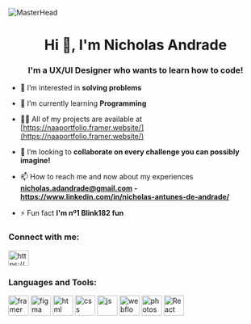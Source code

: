 ![MasterHead](https://64.media.tumblr.com/5378b15545e9f678c276c71d65c2332d/db4faccd3974c37c-80/s1280x1920/62af995ea18fbff1be7188e5221af897186db6b8.gif)
<h1 align="center">Hi 👋, I'm Nicholas Andrade</h1>
<h3 align="center">I'm a UX/UI Designer who wants to learn how to code!</h3>



- 👀 I’m interested in **solving problems**

- 🌱 I’m currently learning **Programming**

- 👨‍💻 All of my projects are available at [https://naaportfolio.framer.website/](https://naaportfolio.framer.website/)

- 💞️ I’m looking to **collaborate on every challenge you can possibly imagine!**

- 📫 How to reach me and now about my experiences **nicholas.adandrade@gmail.com - https://www.linkedin.com/in/nicholas-antunes-de-andrade/**

- ⚡ Fun fact **I'm nº1 Blink182 fun**

<h3 align="left">Connect with me:</h3>
<p align="left">
<a href="https://linkedin.com/in/https://www.linkedin.com/in/nicholas-antunes-de-andrade/" target="blank"><img align="center" src="https://raw.githubusercontent.com/rahuldkjain/github-profile-readme-generator/master/src/images/icons/Social/linked-in-alt.svg" alt="https://www.linkedin.com/in/nicholas-antunes-de-andrade/" height="30" width="40" /></a>
</p>

<h3 align="left">Languages and Tools:</h3>
<p align="left"> <img src="https://www.svgrepo.com/show/452207/framer.svg" alt="framer" width="40" height="40"> <img src="https://www.svgrepo.com/show/452202/figma.svg" alt="figma" width="40" height="40"> <img src="https://www.svgrepo.com/show/452228/html-5.svg" alt="html" width="40" height="40"> <img src="https://www.svgrepo.com/show/452185/css-3.svg" alt="css" width="40" height="40"> <img src="https://www.svgrepo.com/show/452045/js.svg" alt="js" width="40" height="40"> <img src="https://drymerge.com/logos/svg/webflow.svg" alt="webflow" width="40" height="40"> <img src="https://www.svgrepo.com/show/373968/photoshop.svg" alt="photoshop" width="40" height="40"> <img width="40" height="40" alt="React" src="https://www.svgrepo.com/show/452092/react.svg">  </p> 

